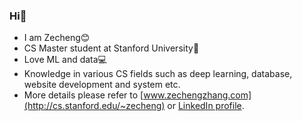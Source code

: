 ### Hi👋

* I am Zecheng😊
* CS Master student at Stanford University🏫
* Love ML and data💻
* Knowledge in various CS fields such as deep learning, database, website development and system etc.
* More details please refer to [www.zechengzhang.com](http://cs.stanford.edu/~zecheng) or [LinkedIn profile](https://www.linkedin.com/in/zechengzhang/).
